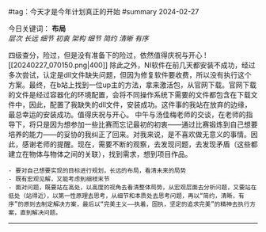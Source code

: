 #tag：今天才是今年计划真正的开始
#summary 
2024-02-27

今日关键词：
**布局**  
	*层次*
		*长远*
			*细节*
				*初衷*
					*架构*
						*细节*
							*简约*
								*清晰*
									*有序*

四级查分，险过，但是没有准备下的险过，依然值得庆祝与开心
![[20240227_070150.png|400]]
除此之外，NI软件在前几天都安装不成功，经过多次尝试，认定是dll文件缺失问题，但因为修复软件要收费，所以没有执行这个方案。最终，在b站上找到一位up主的方法，拿来激活包，从官网下载。官网下载的文件是经过容器化的环境配置，会将不同操作系统下需要的文件都包含在下载文件中，因此，配置了我缺失的dll文件，安装成功。这件事的我站在放弃的边缘，最总幸运的安装成功。值得庆祝与开心。
中午与汤佳梅老师的交谈，在老师的指导下，将只是因为想参加一些比赛而忘记最初的初衷——通过比赛锻炼到自己想要培养的能力——的妥协的我纠正了回来。对我来说，是不喜欢做无意义的事情。因此，感谢老师的提醒。现在，需要不断的观察，去发现问题，去发现矛盾（这些都建立在物体与物体之间的关联），找到需求，想到项目作品。
```ad-success
- 要对自己想要实现的目标进行规划，长远的布局，看清未来的局势
- 既有宏观见解，又能考虑到细枝末节
- 面对问题，既要站在高处，以高度的视角去看清整体局势，从宏观层面去分析问题，又要站在低处（站得近），以第一性原理去思考，从细节和本质处去思考问题，再以“简约，清晰，有序”的原则去制定解决方案，最后以“完美主义——执着，固执，坚定的追求完美”的精神去执行方案，直到解决问题。

```


--- 

